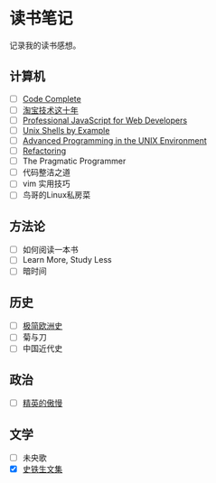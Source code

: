 # 读书笔记

记录我的读书感想。

## 计算机

- [ ] [Code Complete](computer/se/code_complete/index.md)
- [ ] [淘宝技术这十年](computer/it/taobao)
- [ ] [Professional JavaScript for Web Developers](computer/js/professional)
- [ ] [Unix Shells by Example](computer/shell/use)
- [ ] [Advanced Programming in the UNIX Environment](computer/os/apue)
- [ ] [Refactoring](computer/se/refactoring)
- [ ] The Pragmatic Programmer
- [ ] 代码整洁之道
- [ ] vim 实用技巧
- [ ] 鸟哥的Linux私房菜

## 方法论

- [ ] 如何阅读一本书
- [ ] Learn More, Study Less
- [ ] 暗时间

## 历史

- [ ] [极简欧洲史](history/shortest_europe)
- [ ] 菊与刀
- [ ] 中国近代史

## 政治

- [ ] [精英的傲慢](politics/the_tyranny_of_merit.md)

## 文学

- [ ] 未央歌
- [x] [史铁生文集](literature/shitiesheng)
